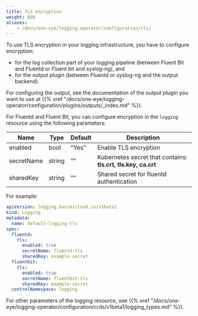 ```yaml
---
title: TLS encryption
weight: 800
aliases:
    - /docs/one-eye/logging-operator/configuration/tls/
---
```


To use TLS encryption in your logging infrastructure, you have to configure encryption:

- for the log collection part of your logging pipeline (between Fluent Bit and Fluentd or Fluent bit and syslog-ng), and
- for the output plugin (between Fluentd or syslog-ng and the output backend).

For configuring the output, see the documentation of the output plugin you want to use at {{% xref "/docs/one-eye/logging-operator/configuration/plugins/outputs/_index.md" %}}.

For Fluentd and Fluent Bit, you can configure encryption in the `logging` resource using the following parameters:

| Name                    | Type           | Default | Description |
|-------------------------|----------------|---------|-------------|
| enabled | bool | "Yes" | Enable TLS encryption |
| secretName | string | "" | Kubernetes secret that contains: **tls.crt, tls.key, ca.crt** |
| sharedKey | string | "" | Shared secret for fluentd authentication |

For example:

```yaml
apiVersion: logging.banzaicloud.io/v1beta1
kind: Logging
metadata:
  name: default-logging-tls
spec:
  fluentd:
    tls:
      enabled: true
      secretName: fluentd-tls
      sharedKey: example-secret
  fluentbit:
    tls:
      enabled: true
      secretName: fluentbit-tls
      sharedKey: example-secret
  controlNamespace: logging
```

For other parameters of the logging resource, see {{% xref "/docs/one-eye/logging-operator/configuration/crds/v1beta1/logging_types.md" %}}.
